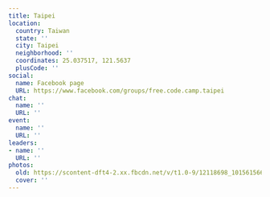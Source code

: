 ```yaml
---
title: Taipei
location:
  country: Taiwan
  state: ''
  city: Taipei
  neighborhood: ''
  coordinates: 25.037517, 121.5637
  plusCode: ''
social:
  name: Facebook page
  URL: https://www.facebook.com/groups/free.code.camp.taipei
chat:
  name: ''
  URL: ''
event:
  name: ''
  URL: ''
leaders:
- name: ''
  URL: ''
photos:
  old: https://scontent-dft4-2.xx.fbcdn.net/v/t1.0-9/12118698_10156156676850383_2182628109547260809_n.jpg?oh=4cbc6ce00c33bfe82250e055818642eb&oe=59989EF6
  cover: ''
---
```

